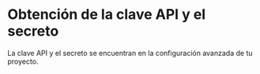 # Obtención de la clave API y el secreto

La clave API y el secreto se encuentran en la configuración avanzada de tu proyecto.